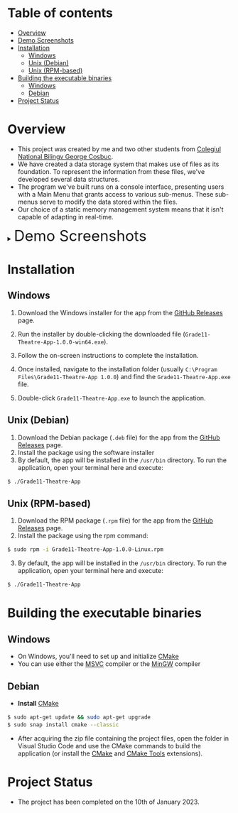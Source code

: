 # Table of contents

- [Overview](#overview)
- [Demo Screenshots](#section-1)
- [Installation](#installation)
    - [Windows](#windows)
    - [Unix (Debian)](#unix-debian)
    - [Unix (RPM-based)](#unix-rpm-based)
- [Building the executable binaries](#building-the-executable-binaries)
    - [Windows](#windows)
    - [Debian](#debian)
- [Project Status](#project-status)

# Overview
- This project was created by me and two other students from [Colegiul National Bilingv George Cosbuc](http://cosbucbilingv.ro/). 
- We have created a data storage system that makes use of files as its foundation. To represent the information from these files, we've developed several data structures.
- The program we've built runs on a console interface, presenting users with a Main Menu that grants access to various sub-menus. These sub-menus serve to modify the data stored within the files.
- Our choice of a static memory management system means that it isn't capable of adapting in real-time.

<details id="section-1">
  <summary><span style="font-size: 25pt;">Demo Screenshots</span></summary>

  ![Screenshot 1](Screenshots/S1.png)
  
  ![Screenshot 2](Screenshots/S2.png)
</details>

# Installation

## Windows

1. Download the Windows installer for the app from the [GitHub Releases](https://github.com/sorin373/Grade11-Theatre-App/releases/tag/v1.0.0) page.

2. Run the installer by double-clicking the downloaded file (`Grade11-Theatre-App-1.0.0-win64.exe`).

3. Follow the on-screen instructions to complete the installation.

4. Once installed, navigate to the installation folder (usually `C:\Program Files\Grade11-Theatre-App 1.0.0`) and find the `Grade11-Theatre-App.exe` file.

5. Double-click `Grade11-Theatre-App.exe` to launch the application.

## Unix (Debian)

1. Download the Debian package (`.deb` file) for the app from the [GitHub Releases](https://github.com/sorin373/Grade11-Theatre-App/releases/tag/v1.0.0) page.
2. Install the package using the software installer
3. By default, the app will be installed in the `/usr/bin` directory. To run the application, open your terminal here and execute:
```bash
$ ./Grade11-Theatre-App
```

## Unix (RPM-based)

1. Download the RPM package (`.rpm` file) for the app from the [GitHub Releases](https://github.com/sorin373/Grade11-Theatre-App/releases/tag/v1.0.0) page.
2. Install the package using the rpm command:
```bash
$ sudo rpm -i Grade11-Theatre-App-1.0.0-Linux.rpm
```
3. By default, the app will be installed in the `/usr/bin` directory. To run the application, open your terminal here and execute:
```bash
$ ./Grade11-Theatre-App
```

# Building the executable binaries

## Windows

- On Windows, you'll need to set up and initialize [CMake](https://cmake.org/download/)
- You can use either the [MSVC](https://learn.microsoft.com/en-us/cpp/build/reference/compiler-options?view=msvc-170) compiler or the [MinGW](https://sourceforge.net/projects/mingw/) compiler

## Debian

- **Install** [CMake](https://cmake.org/download/)
```bash
$ sudo apt-get update && sudo apt-get upgrade
$ sudo snap install cmake --classic
```
- After acquiring the zip file containing the project files, open the folder in Visual Studio Code and use the CMake commands to build the application (or install the [CMake](https://marketplace.visualstudio.com/items?itemName=twxs.cmake) and [CMake Tools](https://marketplace.visualstudio.com/items?itemName=ms-vscode.cmake-tools) extensions).

# Project Status
- The project has been completed on the 10th of January 2023.




